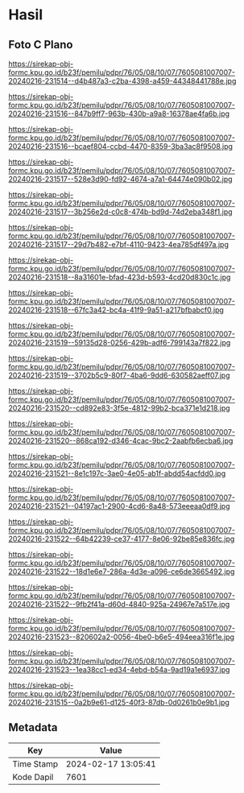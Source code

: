 # Hasil

## Foto C Plano

https://sirekap-obj-formc.kpu.go.id/b23f/pemilu/pdpr/76/05/08/10/07/7605081007007-20240216-231514--d4b487a3-c2ba-4398-a459-44348441788e.jpg

https://sirekap-obj-formc.kpu.go.id/b23f/pemilu/pdpr/76/05/08/10/07/7605081007007-20240216-231516--847b9ff7-963b-430b-a9a8-16378ae4fa6b.jpg

https://sirekap-obj-formc.kpu.go.id/b23f/pemilu/pdpr/76/05/08/10/07/7605081007007-20240216-231516--bcaef804-ccbd-4470-8359-3ba3ac8f9508.jpg

https://sirekap-obj-formc.kpu.go.id/b23f/pemilu/pdpr/76/05/08/10/07/7605081007007-20240216-231517--528e3d90-fd92-4674-a7a1-64474e090b02.jpg

https://sirekap-obj-formc.kpu.go.id/b23f/pemilu/pdpr/76/05/08/10/07/7605081007007-20240216-231517--3b256e2d-c0c8-474b-bd9d-74d2eba348f1.jpg

https://sirekap-obj-formc.kpu.go.id/b23f/pemilu/pdpr/76/05/08/10/07/7605081007007-20240216-231517--29d7b482-e7bf-4110-9423-4ea785df497a.jpg

https://sirekap-obj-formc.kpu.go.id/b23f/pemilu/pdpr/76/05/08/10/07/7605081007007-20240216-231518--8a31601e-bfad-423d-b593-4cd20d830c1c.jpg

https://sirekap-obj-formc.kpu.go.id/b23f/pemilu/pdpr/76/05/08/10/07/7605081007007-20240216-231518--67fc3a42-bc4a-41f9-9a51-a217bfbabcf0.jpg

https://sirekap-obj-formc.kpu.go.id/b23f/pemilu/pdpr/76/05/08/10/07/7605081007007-20240216-231519--59135d28-0256-429b-adf6-799143a7f822.jpg

https://sirekap-obj-formc.kpu.go.id/b23f/pemilu/pdpr/76/05/08/10/07/7605081007007-20240216-231519--3702b5c9-80f7-4ba6-9dd6-630582aeff07.jpg

https://sirekap-obj-formc.kpu.go.id/b23f/pemilu/pdpr/76/05/08/10/07/7605081007007-20240216-231520--cd892e83-3f5e-4812-99b2-bca371e1d218.jpg

https://sirekap-obj-formc.kpu.go.id/b23f/pemilu/pdpr/76/05/08/10/07/7605081007007-20240216-231520--868ca192-d346-4cac-9bc2-2aabfb6ecba6.jpg

https://sirekap-obj-formc.kpu.go.id/b23f/pemilu/pdpr/76/05/08/10/07/7605081007007-20240216-231521--8e1c197c-3ae0-4e05-ab1f-abdd54acfdd0.jpg

https://sirekap-obj-formc.kpu.go.id/b23f/pemilu/pdpr/76/05/08/10/07/7605081007007-20240216-231521--04197ac1-2900-4cd6-8a48-573eeeaa0df9.jpg

https://sirekap-obj-formc.kpu.go.id/b23f/pemilu/pdpr/76/05/08/10/07/7605081007007-20240216-231522--64b42239-ce37-4177-8e06-92be85e836fc.jpg

https://sirekap-obj-formc.kpu.go.id/b23f/pemilu/pdpr/76/05/08/10/07/7605081007007-20240216-231522--18d1e6e7-286a-4d3e-a096-ce6de3665492.jpg

https://sirekap-obj-formc.kpu.go.id/b23f/pemilu/pdpr/76/05/08/10/07/7605081007007-20240216-231522--9fb2f41a-d60d-4840-925a-24967e7a517e.jpg

https://sirekap-obj-formc.kpu.go.id/b23f/pemilu/pdpr/76/05/08/10/07/7605081007007-20240216-231523--820602a2-0056-4be0-b6e5-494eea316f1e.jpg

https://sirekap-obj-formc.kpu.go.id/b23f/pemilu/pdpr/76/05/08/10/07/7605081007007-20240216-231523--1ea38cc1-ed34-4ebd-b54a-9ad19a1e6937.jpg

https://sirekap-obj-formc.kpu.go.id/b23f/pemilu/pdpr/76/05/08/10/07/7605081007007-20240216-231515--0a2b9e61-d125-40f3-87db-0d0261b0e9b1.jpg


## Metadata

| Key        | Value               |
| ---------- | ------------------- |
| Time Stamp | 2024-02-17 13:05:41 |
| Kode Dapil | 7601                |



